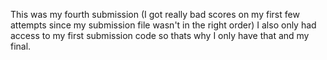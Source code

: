 This was my fourth submission (I got really bad scores on my first few attempts since my submission file wasn't in the right order)
I also only had access to my first submission code so thats why I only have that and my final.
